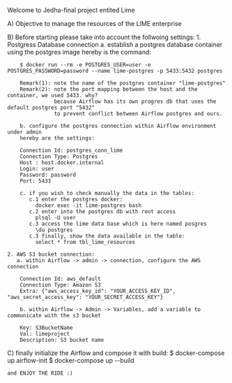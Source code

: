 Welcome to Jedha-final project entited Lime 

A) Objective
to manage the resources of the LIME enterprise

B) Before starting
please take into account the follwoing settings:
    1. Postgress Database connection
        a. establish a postgres database container using the postgres image
        hereby is the command:
        
        $ docker run --rm -e POSTGRES_USER=user -e POSTGRES_PASSWORD=password --name lime-postgres -p 5433:5432 postgres

        Remark(1): note the name of the postgres container "lime-postgres"
        Remark(2): note the port mapping between the host and the container, we used 5433. why? 
                   because Airflow has its own progres db that uses the default postgres port "5432"
                   to prevent conflict between Airflow postgres and ours.

        b. configure the postgres connection within Airflow environment under admin
        hereby are the settings:

        Connection Id: postgres_conn_lime
        Connection Type: Postgres
        Host : host.docker.internal
        Login: user
        Password: password
        Port: 5433

        c. if you wish to check manually the data in the tables:
           c.1 enter the postgres docker:
             docker exec -it lime-postgres bash
           c.2 enter into the postgres db with root access 
             plsql -U user
           c.3 access the lime data base which is here named posgres
             \du postgres
           c.3 finally, show the data available in the table:
             select * from tbl_lime_resources 

    2. AWS S3 bucket connection:
       a. within Airflow -> admin -> connection, configure the AWS connection

        Connection Id: aws_default
        Connection Type: Amazon S3
        Extra: {"aws_access_key_id": "YOUR_ACCESS_KEY_ID", "aws_secret_access_key": "YOUR_SECRET_ACCESS_KEY"}

        b. within Airflow -> Admin -> Variables, add a variable to communicate with the s3 bucket

        Key: S3BucketName
        Val: limeproject
        Description: S3 bucket name

C) finally initialize the Airflow and compose it with build:
    $ docker-compose up airflow-init
    $ docker-compose up --build

    and ENJOY THE RIDE :)

       

